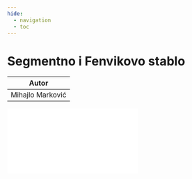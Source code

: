 ```yaml
---
hide:
  - navigation
  - toc
---
```

# Segmentno i Fenvikovo stablo

| Autor |
|:-:|
| Mihajlo Marković | 

<object data="../../artifacts/segmentno_mihajlomarkovic.pdf" type="application/pdf" width='100%' height='800rem'>
    <embed src="../../artifacts/segmentno_mihajlomarkovic.pdf" type="application/pdf" />
</object>
